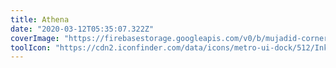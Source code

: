 ```yaml
---
title: Athena
date: "2020-03-12T05:35:07.322Z"
coverImage: "https://firebasestorage.googleapis.com/v0/b/mujadid-corner.appspot.com/o/artscapes_images%2FAthena.png?alt=media"
toolIcon: "https://cdn2.iconfinder.com/data/icons/metro-ui-dock/512/Inkscape.png"
---
```

